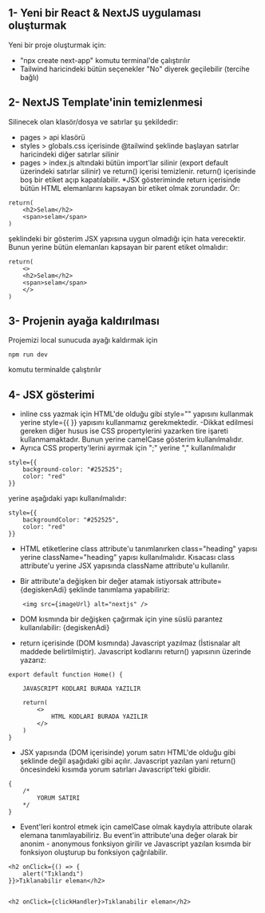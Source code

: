 ## 1- Yeni bir React & NextJS uygulaması oluşturmak

Yeni bir proje oluşturmak için:

- "npx create next-app" komutu terminal'de çalıştırılır
- Tailwind haricindeki bütün seçenekler "No" diyerek geçilebilir (tercihe bağlı)

## 2- NextJS Template'inin temizlenmesi

Silinecek olan klasör/dosya ve satırlar şu şekildedir:

- pages > api klasörü
- styles > globals.css içerisinde @tailwind şeklinde başlayan satırlar haricindeki diğer satırlar silinir
- pages > index.js altındaki bütün import'lar silinir (export default üzerindeki satırlar silinir) ve return() içerisi temizlenir. return() içerisinde boş bir etiket açıp kapatılabilir.
  \*JSX gösteriminde return içerisinde bütün HTML elemanlarını kapsayan bir etiket olmak zorundadır. Ör:

```
return(
    <h2>Selam</h2>
    <span>selam</span>
)
```

şeklindeki bir gösterim JSX yapısına uygun olmadığı için hata verecektir. Bunun yerine bütün elemanları kapsayan bir parent etiket olmalıdır:

```
return(
    <>
    <h2>Selam</h2>
    <span>selam</span>
    </>
)
```

## 3- Projenin ayağa kaldırılması

Projemizi local sunucuda ayağı kaldırmak için

```
npm run dev
```

komutu terminalde çalıştırılır

## 4- JSX gösterimi

- inline css yazmak için HTML'de olduğu gibi style="" yapısını kullanmak yerine style={{ }} yapısını kullanmamız gerekmektedir.
  -Dikkat edilmesi gereken diğer husus ise CSS propertylerini yazarken tire işareti kullanmamaktadır. Bunun yerine camelCase gösterim kullanılmalıdır.
- Ayrıca CSS property'lerini ayırmak için ";" yerine "," kullanılmalıdır

```
style={{
    background-color: "#252525";
    color: "red"
}}

```

yerine aşağıdaki yapı kullanılmalıdır:

```
style={{
    backgroundColor: "#252525",
    color: "red"
}}
```

- HTML etiketlerine class attribute'u tanımlanırken class="heading" yapısı yerine className="heading" yapısı kullanılmalıdır. Kısacası class attribute'u yerine JSX yapısında className attribute'u kullanılır.

- Bir attribute'a değişken bir değer atamak istiyorsak attribute={degiskenAdi} şeklinde tanımlama yapabiliriz:

```
    <img src={imageUrl} alt="nextjs" />
```

- DOM kısmında bir değişken çağırmak için yine süslü parantez kullanılabilir: {degiskenAdi}

- return içerisinde (DOM kısmında) Javascript yazılmaz (İstisnalar alt maddede belirtilmiştir). Javascript kodlarını return() yapısının üzerinde yazarız:

```
export default function Home() {

    JAVASCRIPT KODLARI BURADA YAZILIR

    return(
        <>
            HTML KODLARI BURADA YAZILIR
        </>
    )
}
```

- JSX yapısında (DOM içerisinde) yorum satırı HTML'de olduğu gibi <!-- COMMENT --> şeklinde değil aşağıdaki gibi açılır. Javascript yazılan yani return() öncesindeki kısımda yorum satırları Javascript'teki gibidir.

```
{
    /*
        YORUM SATIRI
    */
}
```

- Event'leri kontrol etmek için camelCase olmak kaydıyla attribute olarak elemana tanımlayabiliriz. Bu event'in attribute'una değer olarak bir anonim - anonymous fonksiyon girilir ve Javascript yazılan kısımda bir fonksiyon oluşturup bu fonksiyon çağrılabilir.

```
<h2 onClick={() => {
    alert("Tıklandı")
}}>Tıklanabilir eleman</h2>


<h2 onClick={clickHandler}>Tıklanabilir eleman</h2>
```
